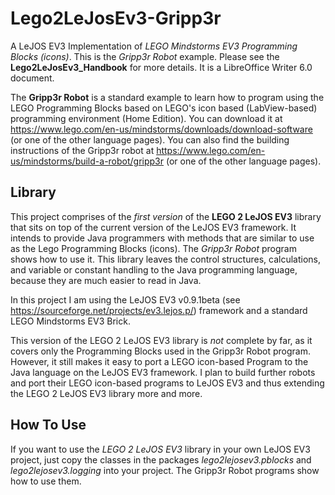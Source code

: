 # Lego2LeJosEv3-Gripp3r
A LeJOS EV3 Implementation of _LEGO Mindstorms EV3 Programming Blocks (icons)_. This is the _Gripp3r Robot_ example.
Please see the **Lego2LeJosEv3_Handbook** for more details. It is a LibreOffice Writer 6.0 document.

The **Gripp3r Robot** is a standard example to learn how to program using the LEGO Programming Blocks based on LEGO's icon based (LabView-based) programming environment (Home Edition). You can download it at https://www.lego.com/en-us/mindstorms/downloads/download-software (or one of the other language pages).
You can also find the building instructions of the Gripp3r robot at https://www.lego.com/en-us/mindstorms/build-a-robot/gripp3r (or one of the other language pages).

## Library
This project comprises of the _first version_ of the **LEGO 2 LeJOS EV3** library that sits on top of the current version of the LeJOS EV3 framework. It intends to provide Java programmers with methods that are similar to use as the Lego Programming Blocks (icons). The _Gripp3r Robot_ program shows how to use it. This library leaves the control structures, calculations, and variable or constant handling to the Java programming language, because they are much easier to read in Java.

In this project I am using the LeJOS EV3 v0.9.1beta (see https://sourceforge.net/projects/ev3.lejos.p/) framework and a standard LEGO Mindstorms EV3 Brick.

This version of the LEGO 2 LeJOS EV3 library is _not_ complete by far, as it covers only the Programming Blocks used in the Gripp3r Robot program.
However, it still makes it easy to port a LEGO icon-based Program to the Java language on the LeJOS EV3 framework. 
I plan to build further robots and port their LEGO icon-based programs to LeJOS EV3 and thus extending the LEGO 2 LeJOS EV3 library more and more.

## How To Use
If you want to use the _LEGO 2 LeJOS EV3_ library in your own LeJOS EV3 project, just copy the classes in the packages
_lego2lejosev3.pblocks_ and _lego2lejosev3.logging_ into your project. The Gripp3r Robot programs show how to use them.
